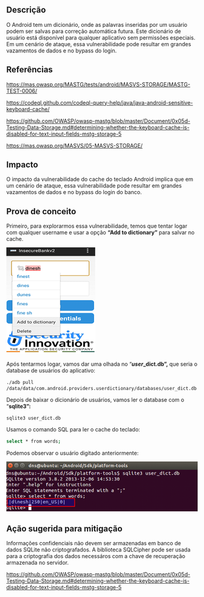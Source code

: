 ## Descrição

O Android tem um dicionário, onde as palavras inseridas por um usuário podem ser salvas para correção automática futura. Este dicionário de usuário está disponível para qualquer aplicativo sem permissões especiais. Em um cenário de ataque, essa vulnerabilidade pode resultar em grandes vazamentos de dados e no bypass do login.

## Referências

https://mas.owasp.org/MASTG/tests/android/MASVS-STORAGE/MASTG-TEST-0006/

https://codeql.github.com/codeql-query-help/java/java-android-sensitive-keyboard-cache/

https://github.com/OWASP/owasp-mastg/blob/master/Document/0x05d-Testing-Data-Storage.md#determining-whether-the-keyboard-cache-is-disabled-for-text-input-fields-mstg-storage-5

https://mas.owasp.org/MASVS/05-MASVS-STORAGE/


## Impacto

O impacto da vulnerabilidade do cache do teclado Android implica que em um cenário de ataque, essa vulnerabilidade pode resultar em grandes vazamentos de dados e no bypass do login do banco.

## Prova de conceito

Primeiro, para explorarmos essa vulnerabilidade, temos que tentar logar com qualquer username e usar a opção  **“Add to dictionary”** para salvar no cache.

![.img/logincache.png](.img/logincache.png)

Após tentarmos logar, vamos dar uma olhada no  “***user*_dict.db”,** que seria o database de usuários do aplicativo:

```
./adb pull /data/data/com.android.providers.userdictionary/databases/user_dict.db

```

Depois de baixar o dicionário de usuários, vamos ler o database com o “**sqlite3”:**

```
sqlite3 user_dict.db
```

Usamos o comando SQL para ler o cache do teclado:

```bash
select * from words;
```

Podemos observar o usuário digitado anteriormente:

![.img/cachefinal.png](.img/cachefinal.png)

## Ação sugerida para mitigação

Informações confidenciais não devem ser armazenadas em banco de dados SQLite não criptografados. A biblioteca SQLCipher pode ser usada para a criptografia dos dados necessáros com a chave de recuperação armazenada no servidor.

https://github.com/OWASP/owasp-mastg/blob/master/Document/0x05d-Testing-Data-Storage.md#determining-whether-the-keyboard-cache-is-disabled-for-text-input-fields-mstg-storage-5

